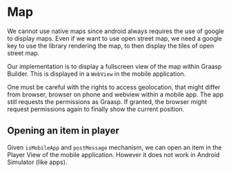 # Map

We cannot use native maps since android always requires the use of google to display maps. Even if we want to use open street map, we need a google key to use the library rendering the map, to then display the tiles of open street map.

Our implementation is to display a fullscreen view of the map within Graasp Builder. This is displayed in a `WebView` in the mobile application.

One must be careful with the rights to access geolocation, that might differ from browser, browser on phone and webview within a mobile app. The app still requests the permissions as Graasp. If granted, the browser might request permissions again to finally show the current position.

## Opening an item in player

Given `isMobileApp` and `postMessage` mechanism, we can open an item in the Player View of the mobile application. However it does not work in Android Simulator (like apps).
